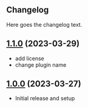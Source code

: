 ## Changelog

Here goes the changelog text.

## [1.1.0](https://github.com/escapio/matomo-events-plugin/compare/v1.0.0...v1.1.0) (2023-03-29) 

- add license
- change plugin name

## [1.0.0](https://github.com/escapio/matomo-events-plugin/compare/0.0.0...v1.0.0) (2023-03-27) 

- Initial release and setup
